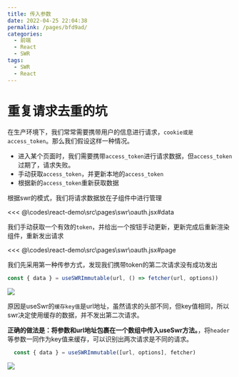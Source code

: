 ```yaml
---
title: 传入参数
date: 2022-04-25 22:04:38
permalink: /pages/bfd9ad/
categories:
  - 前端
  - React
  - SWR
tags:
  - SWR
  - React
---
```

# 重复请求去重的坑

在生产环境下，我们常常需要携带用户的信息进行请求，`cookie或是access_token`。那么我们假设这样一种情况。

- 进入某个页面时，我们需要携带`access_token`进行请求数据，但`access_token`过期了，请求失败。
- 手动获取`access_token`，并更新本地的`access_token`
- 根据新的`access_token`重新获取数据

根据swr的模式，我们将请求数据放在子组件中进行管理

<<< @\codes\react-demo\src\pages\swr\oauth.jsx#data

我们手动获取一个有效的`token`，并给出一个按钮手动更新，更新完成后重新渲染组件，重新发出请求

<<< @\codes\react-demo\src\pages\swr\oauth.jsx#page


我们先采用第一种传参方式，发现我们携带token的第二次请求没有成功发出
```js
const { data } = useSWRImmutable(url, () => fetcher(url, options))
```

![](https://linyc.oss-cn-beijing.aliyuncs.com/bad.gif)

原因是useSwr的`缓存key值`是url地址，虽然请求的头部不同，但key值相同，所以swr决定使用缓存的数据，并不发出第二次请求。


**正确的做法是：将参数和url地址包裹在一个数组中传入useSwr方法。**，将`header`等参数一同作为key值来缓存，可以识别出两次请求是不同的请求。
```js
  const { data } = useSWRImmutable([url, options], fetcher)   
```

![](https://linyc.oss-cn-beijing.aliyuncs.com/good.gif)
